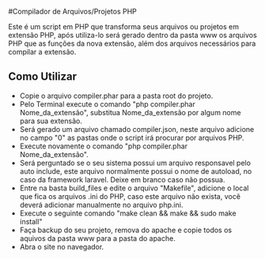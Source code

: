 #Compilador de Arquivos/Projetos PHP

Este é um script em PHP que transforma seus arquivos ou projetos em extensão PHP, após utiliza-lo será gerado dentro da pasta www os arquivos PHP que as funções da nova extensão, além dos arquivos necessários para compilar a extensão.

## Como Utilizar

- Copie o arquivo compiler.phar para a pasta root do projeto.
- Pelo Terminal execute o comando "php compiler.phar Nome_da_extensão", substitua Nome_da_extensão por algum nome para sua extensão.
- Será gerado um arquivo chamado compiler.json, neste arquivo adicione no campo "0" as pastas onde o script irá procurar por arquivos PHP.
- Execute novamente o comando "php compiler.phar Nome_da_extensão".
- Será perguntado se o seu sistema possui um arquivo responsavel pelo auto include, este arquivo normalmente possui o nome de autoload, no caso da framework laravel. Deixe em branco caso não possua.
- Entre na basta build_files e edite o arquivo "Makefile", adicione o local que fica os arquivos .ini do PHP, caso este arquivo não exista, você deverá adicionar manualmente no arquivo php.ini.
- Execute o seguinte comando "make clean && make && sudo make install"
- Faça backup do seu projeto, remova do apache e copie todos os aquivos da pasta www para a pasta do apache.
- Abra o site no navegador.

